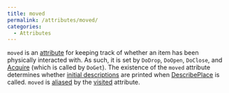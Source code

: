 ```yaml
---
title: moved
permalink: /attributes/moved/
categories: 
  - Attributes
---
```


`moved` is an [attribute](/attributes/) for keeping track of
whether an item has been physically interacted with. As such, it is set
by `DoDrop`, `DoOpen`, `DoClose`, and [Acquire](/guts/acquire)
(which is called by `DoGet`). The existence of the `moved` attribute
determines whether [initial descriptions](/properties/descriptions/#initial_desc) are
printed when [DescribePlace](/guts/describeplace/) is called.
`moved` is [aliased](/basics/alias/) by the
[visited](/attributes/visited/) attribute.
